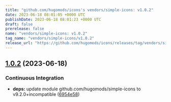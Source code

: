 ```yaml
---
title: "github.com/hugomods/icons's vendors/simple-icons: v1.0.2"
date: 2023-06-18 08:01:05 +0000 UTC
publishDate: 2023-06-18 08:01:23 +0000 UTC
draft: false
prerelease: false
name: "vendors/simple-icons: v1.0.2"
tag_name: "vendors/simple-icons/v1.0.2"
release_url: "https://github.com/hugomods/icons/releases/tag/vendors/simple-icons/v1.0.2"
---
```


## [1.0.2](https://github.com/hugomods/icons/compare/vendors/simple-icons/v1.0.1...vendors/simple-icons/v1.0.2) (2023-06-18)


### Continuous Integration

* **deps:** update module github.com/hugomods/simple-icons to v9.2.0+incompatible ([6954e58](https://github.com/hugomods/icons/commit/6954e582a75d13e5c2c0a60d9312c1b4bf913807))
